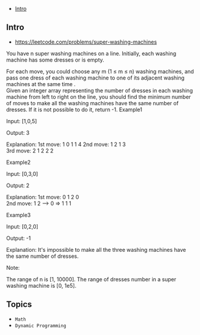 - [Intro](#intro)

## Intro

- https://leetcode.com/problems/super-washing-machines

You have n super washing machines on a line. Initially, each washing machine has some dresses or is empty. 

For each move, you could choose any m (1 ≤ m ≤ n) washing machines, and pass one dress of each washing machine to one of its adjacent washing machines  at the same time .  
Given an integer array representing the number of dresses in each washing machine from left to right on the line, you should find the minimum number of moves to make all the washing machines have the same number of dresses. If it is not possible to do it, return -1.
Example1

Input: [1,0,5]

Output: 3

Explanation: 
1st move:    1     0     1     1     4
2nd move:    1     2     1     3    
3rd move:    2     1     2     2     2   

Example2

Input: [0,3,0]

Output: 2

Explanation: 
1st move:    0     1     2     0    
2nd move:    1     2 --> 0    =>    1     1     1     

Example3

Input: [0,2,0]

Output: -1

Explanation: 
It's impossible to make all the three washing machines have the same number of dresses. 

Note:

The range of n is [1, 10000].
The range of dresses number in a super washing machine is [0, 1e5].



## Topics

- `Math`
- `Dynamic Programming`


